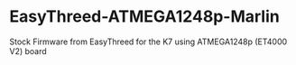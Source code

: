# EasyThreed-ATMEGA1248p-Marlin
Stock Firmware from EasyThreed for the K7 using ATMEGA1248p (ET4000 V2) board
